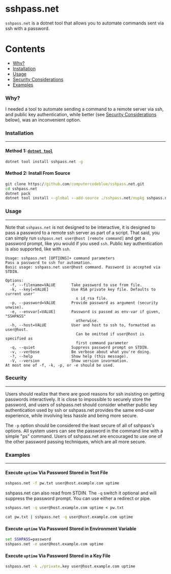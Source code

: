 # sshpass.net

`sshpass.net` is a dotnet tool that allows you to automate commands sent via ssh with a password.

Contents
========

 * [Why?](#why)
 * [Installation](#installation)
 * [Usage](#usage)
 * [Security Considerations](#security)
 * [Examples](#examples)

### Why?

I needed a tool to automate sending a command to a remote server via ssh, and public key authentication, while better (see [Security Considerations](#security) below), was an inconvenient option.

### Installation
---

#### Method 1: [`dotnet tool`](https://www.nuget.org/packages/SSH.NET)

```cmd
dotnet tool install sshpass.net -g
```

#### Method 2: Install From Source

```cmd
git clone https://github.com/computercodeblue/sshpass.net.git
cd sshpass.net
dotnet pack
dotnet tool install --global --add-source ./sshpass.net/nupkg sshpass.net
```

### Usage
---

Note that `sshpass.net` is not designed to be interactive, it is designed to pass a password to a remote ssh server as part of a script. That said, you can simply run `sshpass.net user@host [remote command]` and get a password prompt, like you would if you used `ssh`. Public key authentication is also supported, like with `ssh`.

```shell
Usage: sshpass.net [OPTIONS]+ command parameters
Pass a password to ssh for automation.
Basic usage: sshpass.net user@host command. Password is accepted via STDIN.

Options:
  -f, --filename=VALUE       Take password to use from file.
  -k, --key[=VALUE]          Use RSA private key file. Defaults to current user'
                               s id_rsa file.
  -p, --password=VALUE       Provide password as argument (security unwise).
  -e, --envvar[=VALUE]       Password is passed as env-var if given, "SSHPASS"
                               otherwise.
  -h, --host=VALUE           User and host to ssh to, formatted as user@host.
                               Can be omitted if user@host is specified as
                               first command parameter
  -q, --quiet                Suppress password prompt on STDIN.
  -v, --verbose              Be verbose about what you're doing.
  -?, --help                 Show help (this message).
  -V, --version              Show version invormation.
At most one of -f, -k, -p, or -e should be used.
```

### Security
---

Users should realize that there are good reasons for ssh insisting on getting passwords interactively. It is close to impossible to securely store the password, and users of sshpass.net should consider whether public key authentication used by ssh or sshpass.net provides the same end-user experience, while involving less hassle and being more secure.

The `-p` option should be considered the least secure of all of sshpass's options. All system users can see the password in the command line with a simple "ps" command. Users of sshpass.net are encouraged to use one of the other password passing techniques, which are all more secure.

### Examples
---

#### Execute `uptime` Via Password Stored in Text File

```cmd
sshpass.net -f pw.txt user@host.example.com uptime
``` 

sshpass.net can also read from STDIN. The `-q` switch it optional and will suppress the password prompt. You can use either a redirect or pipe.

```cmd
sshpass.net -q user@host.example.com uptime < pw.txt
```

```cmd
cat pw.txt | sshpass.net -q user@host.example.com uptime
```

#### Execute `uptime` Via Password Stored in Environment Variable

```cmd
set SSHPASS=password
sshpass.net -e user@host.example.com uptime
``` 

#### Execute `uptime` Via Password Stored in a Key File

```cmd
sshpass.net -k ./private.key user@host.example.com uptime
``` 
